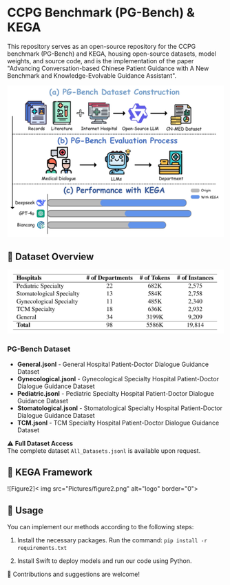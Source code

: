 # CCPG Benchmark (PG-Bench) & KEGA 
This repository serves as an open-source repository for the CCPG benchmark (PG-Bench) and KEGA, housing open-source datasets, model weights, and source code, and is the implementation of the paper "Advancing Conversation-based Chinese Patient Guidance with A New Benchmark and Knowledge-Evolvable Guidance Assistant".

![Figure1](https://raw.githubusercontent.com/KJOrigin/PG-Bench/refs/heads/main/Pictures/figure1.png)


## 📂 Dataset Overview
![Table1](https://raw.githubusercontent.com/KJOrigin/PG-Bench/refs/heads/main/Pictures/table1.png)
### PG-Bench Dataset
- **General.jsonl** - General Hospital Patient-Doctor Dialogue Guidance Dataset
- **Gynecological.jsonl** - Gynecological Specialty Hospital Patient-Doctor Dialogue Guidance Dataset
- **Pediatric.jsonl** - Pediatric Specialty Hospital Patient-Doctor Dialogue Guidance Dataset  
- **Stomatological.jsonl** - Stomatological Specialty Hospital Patient-Doctor Dialogue Guidance Dataset
- **TCM.jsonl** - TCM Specialty Hospital Patient-Doctor Dialogue Guidance Dataset

⚠️ **Full Dataset Access**  
The complete dataset `All_Datasets.jsonl` is available upon request.

## 🧠 KEGA Framework
![Figure2]< img src="Pictures/figure2.png" alt="logo" border="0">

## 📖 Usage
You can implement our methods according to the following steps:

1. Install the necessary packages. Run the command: `pip install -r requirements.txt`

2. Install Swift to deploy models and run our code using Python.


🌟 Contributions and suggestions are welcome!
